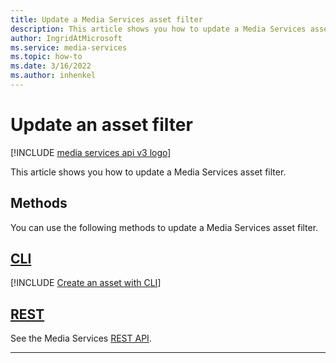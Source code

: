 ```yaml
---
title: Update a Media Services asset filter
description: This article shows you how to update a Media Services asset filter.
author: IngridAtMicrosoft
ms.service: media-services
ms.topic: how-to
ms.date: 3/16/2022
ms.author: inhenkel
---
```


# Update an asset filter

[!INCLUDE [media services api v3 logo](./includes/v3-hr.md)]

This article shows you how to update a Media Services asset filter.

## Methods

You can use the following methods to update a Media Services asset filter.

## [CLI](#tab/cli/)

[!INCLUDE [Create an asset with CLI](./includes/task-update-asset-filter-cli.md)]

## [REST](#tab/rest/)

See the Media Services [REST API](/rest/api/media/asset-filters/update).

---
